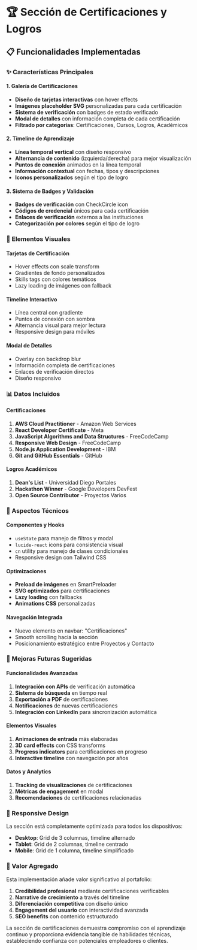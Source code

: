 # 🏆 Sección de Certificaciones y Logros

## 📋 Funcionalidades Implementadas

### ✨ Características Principales

#### 1. **Galería de Certificaciones**

- **Diseño de tarjetas interactivas** con hover effects
- **Imágenes placeholder SVG** personalizadas para cada certificación
- **Sistema de verificación** con badges de estado verificado
- **Modal de detalles** con información completa de cada certificación
- **Filtrado por categorías**: Certificaciones, Cursos, Logros, Académicos

#### 2. **Timeline de Aprendizaje**

- **Línea temporal vertical** con diseño responsivo
- **Alternancia de contenido** (izquierda/derecha) para mejor visualización
- **Puntos de conexión** animados en la línea temporal
- **Información contextual** con fechas, tipos y descripciones
- **Iconos personalizados** según el tipo de logro

#### 3. **Sistema de Badges y Validación**

- **Badges de verificación** con CheckCircle icon
- **Códigos de credencial** únicos para cada certificación
- **Enlaces de verificación** externos a las instituciones
- **Categorización por colores** según el tipo de logro

### 🎨 Elementos Visuales

#### **Tarjetas de Certificación**

- Hover effects con scale transform
- Gradientes de fondo personalizados
- Skills tags con colores temáticos
- Lazy loading de imágenes con fallback

#### **Timeline Interactivo**

- Línea central con gradiente
- Puntos de conexión con sombra
- Alternancia visual para mejor lectura
- Responsive design para móviles

#### **Modal de Detalles**

- Overlay con backdrop blur
- Información completa de certificaciones
- Enlaces de verificación directos
- Diseño responsivo

### 📊 Datos Incluidos

#### **Certificaciones**

1. **AWS Cloud Practitioner** - Amazon Web Services
2. **React Developer Certificate** - Meta
3. **JavaScript Algorithms and Data Structures** - FreeCodeCamp
4. **Responsive Web Design** - FreeCodeCamp
5. **Node.js Application Development** - IBM
6. **Git and GitHub Essentials** - GitHub

#### **Logros Académicos**

1. **Dean's List** - Universidad Diego Portales
2. **Hackathon Winner** - Google Developers DevFest
3. **Open Source Contributor** - Proyectos Varios

### 🔧 Aspectos Técnicos

#### **Componentes y Hooks**

- `useState` para manejo de filtros y modal
- `lucide-react` icons para consistencia visual
- `cn` utility para manejo de clases condicionales
- Responsive design con Tailwind CSS

#### **Optimizaciones**

- **Preload de imágenes** en SmartPreloader
- **SVG optimizados** para certificaciones
- **Lazy loading** con fallbacks
- **Animations CSS** personalizadas

#### **Navegación Integrada**

- Nuevo elemento en navbar: "Certificaciones"
- Smooth scrolling hacia la sección
- Posicionamiento estratégico entre Proyectos y Contacto

### 🚀 Mejoras Futuras Sugeridas

#### **Funcionalidades Avanzadas**

1. **Integración con APIs** de verificación automática
2. **Sistema de búsqueda** en tiempo real
3. **Exportación a PDF** de certificaciones
4. **Notificaciones** de nuevas certificaciones
5. **Integración con LinkedIn** para sincronización automática

#### **Elementos Visuales**

1. **Animaciones de entrada** más elaboradas
2. **3D card effects** con CSS transforms
3. **Progress indicators** para certificaciones en progreso
4. **Interactive timeline** con navegación por años

#### **Datos y Analytics**

1. **Tracking de visualizaciones** de certificaciones
2. **Métricas de engagement** en modal
3. **Recomendaciones** de certificaciones relacionadas

### 📱 Responsive Design

La sección está completamente optimizada para todos los dispositivos:

- **Desktop**: Grid de 3 columnas, timeline alternado
- **Tablet**: Grid de 2 columnas, timeline centrado
- **Mobile**: Grid de 1 columna, timeline simplificado

### 🎯 Valor Agregado

Esta implementación añade valor significativo al portafolio:

1. **Credibilidad profesional** mediante certificaciones verificables
2. **Narrative de crecimiento** a través del timeline
3. **Diferenciación competitiva** con diseño único
4. **Engagement del usuario** con interactividad avanzada
5. **SEO benefits** con contenido estructurado

La sección de certificaciones demuestra compromiso con el aprendizaje continuo y proporciona evidencia tangible de habilidades técnicas, estableciendo confianza con potenciales empleadores o clientes.
